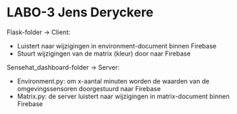 # LABO-3 Jens Deryckere

Flask-folder -> Client:
- Luistert naar wijzigingen in environment-document binnen Firebase
- Stuurt wijzigingen van de matrix (kleur) door naar Firebase

Sensehat_dashboard-folder -> Server:

- Environment.py: om x-aantal minuten worden de waarden van de omgevingssensoren doorgestuurd naar Firebase
- Matrix.py: de server luistert naar wijzigingen in matrix-document binnen Firebase
